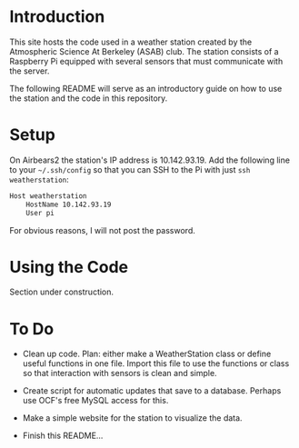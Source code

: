 # Introduction

This site hosts the code used in a weather station created by the Atmospheric Science At Berkeley (ASAB) club. 
The station consists of a Raspberry Pi equipped with several sensors that must communicate with the server.

The following README will serve as an introductory guide on how to use the station and the code in this repository.

# Setup

On Airbears2 the station's IP address is 10.142.93.19. 
Add the following line to your `~/.ssh/config` so that you can SSH to the Pi with just `ssh weatherstation`:

```bash
Host weatherstation
	HostName 10.142.93.19
	User pi
```

For obvious reasons, I will not post the password.

# Using the Code

Section under construction.

# To Do

- Clean up code. Plan: either make a WeatherStation class or define useful functions in one file. Import this file to use the functions or class so that interaction with sensors is clean and simple.

- Create script for automatic updates that save to a database. Perhaps use OCF's free MySQL access for this.

- Make a simple website for the station to visualize the data. 

- Finish this README...

